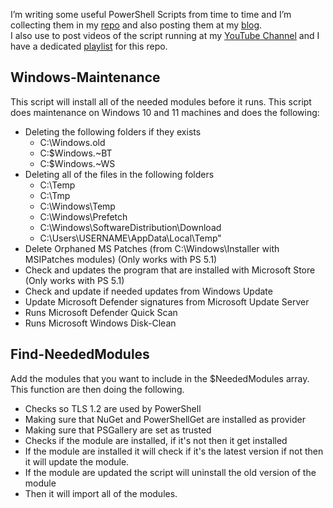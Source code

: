 I’m writing some useful PowerShell Scripts from time to time and I’m collecting them in my [repo](https://github.com/rstolpe/PowerShell-Scripts) and also posting them at my [blog](https://stolpe.io).  
I also use to post videos of the script running at my [YouTube Channel](https://www.youtube.com/channel/UClrIQN9SysVTEMPmxxn-p1w) and I have a dedicated [playlist](https://www.youtube.com/playlist?list=PLOdABThmxohswmbXjPadlpqdNiQxj9ZoP) for this repo.

## Windows-Maintenance
This script will install all of the needed modules before it runs.
This script does maintenance on Windows 10 and 11 machines and does the following:
- Deleting the following folders if they exists
    - C:\Windows.old
    - C:\$Windows.~BT
    - C:\$Windows.~WS
- Deleting all of the files in the following folders
    - C:\Temp
    - C:\Tmp
    - C:\Windows\Temp
    - C:\Windows\Prefetch
    - C:\Windows\SoftwareDistribution\Download
    - C:\Users\USERNAME\AppData\Local\Temp"
- Delete Orphaned MS Patches (from C:\Windows\Installer with MSIPatches modules) (Only works with PS 5.1)
- Check and updates the program that are installed with Microsoft Store (Only works with PS 5.1)
- Check and update if needed updates from Windows Update
- Update Microsoft Defender signatures from Microsoft Update Server
- Runs Microsoft Defender Quick Scan
- Runs Microsoft Windows Disk-Clean

## Find-NeededModules
Add the modules that you want to include in the $NeededModules array.  
This function are then doing the following.  
- Checks so TLS 1.2 are used by PowerShell
- Making sure that NuGet and PowerShellGet are installed as provider
- Making sure that PSGallery are set as trusted
- Checks if the module are installed, if it's not then it get installed
- If the module are installed it will check if it's the latest version if not then it will update the module.
- If the module are updated the script will uninstall the old version of the module
- Then it will import all of the modules.
